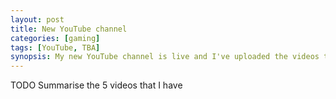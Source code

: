 ```yaml
---
layout: post
title: New YouTube channel 
categories: [gaming]
tags: [YouTube, TBA]
synopsis: My new YouTube channel is live and I've uploaded the videos that I've done so far. Check out Rickys artwork, it's a sight to behold.
---
```

TODO Summarise the 5 videos that I have

